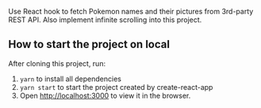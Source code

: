 Use React hook to fetch Pokemon names and their pictures from 3rd-party REST API. Also implement
infinite scrolling into this project.

## How to start the project on local

After cloning this project, run:

1. `yarn` to install all dependencies
2. `yarn start` to start the project created by create-react-app
3. Open [http://localhost:3000](http://localhost:3000) to view it in the browser.

